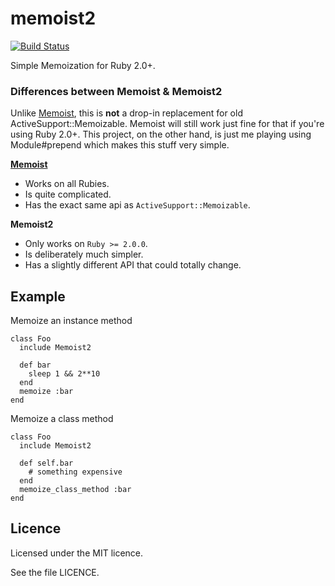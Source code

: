 memoist2
========

[![Build Status](https://travis-ci.org/matthewrudy/memoist2.png?branch=master)](https://travis-ci.org/matthewrudy/memoist2)

Simple Memoization for Ruby 2.0+.

### Differences between Memoist & Memoist2

Unlike [Memoist], this is **not** a drop-in replacement for old ActiveSupport::Memoizable. Memoist will still work just fine for that if you're using Ruby 2.0+. This project, on the other hand, is just me playing using Module#prepend which makes this stuff very simple.

**[Memoist]**
  * Works on all Rubies.
  * Is quite complicated.
  * Has the exact same api as `ActiveSupport::Memoizable`.

**Memoist2**
  * Only works on `Ruby >= 2.0.0`.
  * Is deliberately much simpler.
  * Has a slightly different API that could totally change.

  [Memoist]: https://github.com/matthewrudy/memoist


Example
-------

Memoize an instance method

    class Foo
      include Memoist2
  
      def bar
        sleep 1 && 2**10
      end
      memoize :bar
    end

Memoize a class method

    class Foo
      include Memoist2
  
      def self.bar
        # something expensive
      end
      memoize_class_method :bar
    end

Licence
-------

Licensed under the MIT licence.

See the file LICENCE.
